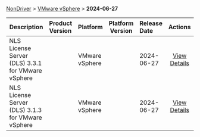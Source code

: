 
[NonDriver](/README.md)  >  [VMware vSphere](/index/NonDriver/VMware_vSphere.md)  >  **2024-06-27**



| Description            | Product Version    | Platform                | Platform Version           | Release Date           |             Actions              |
| ---------------------- | :----------------- | :---------------------- | -------------------------- | :--------------------- | :------------------------------: |
| NLS License Server (DLS) 3.3.1 for VMware vSphere |  | VMware vSphere |  | 2024-06-27 | [View Details](/details/7c0e4d_NLS_License_Server_(DLS)_3.3.1_for_VMware_vSphere.md) |
| NLS License Server (DLS) 3.1.3 for VMware vSphere |  | VMware vSphere |  | 2024-06-27 | [View Details](/details/2792d6_NLS_License_Server_(DLS)_3.1.3_for_VMware_vSphere.md) |
